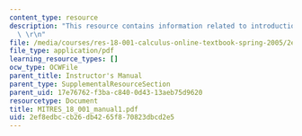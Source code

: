 ```yaml
---
content_type: resource
description: "This resource contains information related to introduction to calculus.\
  \ \r\n"
file: /media/courses/res-18-001-calculus-online-textbook-spring-2005/2ef8edbccb26db4265f870823dbcd2e5_MITRES_18_001_manual1.pdf
file_type: application/pdf
learning_resource_types: []
ocw_type: OCWFile
parent_title: Instructor's Manual
parent_type: SupplementalResourceSection
parent_uid: 17e76762-f3ba-c840-0d43-13aeb75d9620
resourcetype: Document
title: MITRES_18_001_manual1.pdf
uid: 2ef8edbc-cb26-db42-65f8-70823dbcd2e5
---
```

